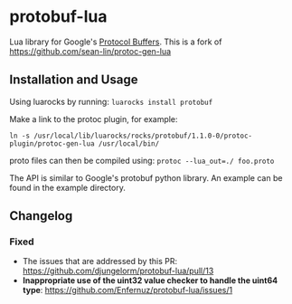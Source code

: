 protobuf-lua
============

Lua library for Google's [Protocol Buffers](http://code.google.com/p/protobuf/).
This is a fork of https://github.com/sean-lin/protoc-gen-lua

## Installation and Usage

Using luarocks by running: ```luarocks install protobuf```

Make a link to the protoc plugin, for example:

```ln -s /usr/local/lib/luarocks/rocks/protobuf/1.1.0-0/protoc-plugin/protoc-gen-lua /usr/local/bin/```

proto files can then be compiled using: ```protoc --lua_out=./ foo.proto```

The API is similar to Google's protobuf python library. An example can be found in the example directory.

## Changelog

### Fixed

- The issues that are addressed by this PR: https://github.com/djungelorm/protobuf-lua/pull/13
- **Inappropriate use of the uint32 value checker to handle the uint64 type**: https://github.com/Enfernuz/protobuf-lua/issues/1
